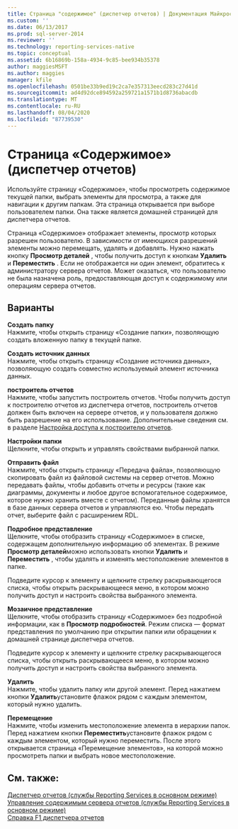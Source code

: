 ```yaml
---
title: Страница "содержимое" (диспетчер отчетов) | Документация Майкрософт
ms.custom: ''
ms.date: 06/13/2017
ms.prod: sql-server-2014
ms.reviewer: ''
ms.technology: reporting-services-native
ms.topic: conceptual
ms.assetid: 6b16869b-158a-4934-9c85-bee934b35378
author: maggiesMSFT
ms.author: maggies
manager: kfile
ms.openlocfilehash: 0501be33b9ed19c2ca7e357313eecd283c27d41d
ms.sourcegitcommit: ad4d92dce894592a259721a1571b1d8736abacdb
ms.translationtype: MT
ms.contentlocale: ru-RU
ms.lasthandoff: 08/04/2020
ms.locfileid: "87739530"
---
```

# <a name="contents-page-report-manager"></a>Страница «Содержимое» (диспетчер отчетов)
  Используйте страницу «Содержимое», чтобы просмотреть содержимое текущей папки, выбрать элементы для просмотра, а также для навигации к другим папкам. Эта страница открывается при выборе пользователем папки. Она также является домашней страницей для диспетчера отчетов.  
  
 Страница «Содержимое» отображает элементы, просмотр которых разрешен пользователю. В зависимости от имеющихся разрешений элементы можно перемещать, удалять и добавлять. Нужно нажать кнопку **Просмотр деталей** , чтобы получить доступ к кнопкам **Удалить** и **Переместить** . Если не отображается ни один элемент, обратитесь к администратору сервера отчетов. Может оказаться, что пользователю не была назначена роль, предоставляющая доступ к содержимому или операциям сервера отчетов.  
  
## <a name="options"></a>Варианты  
 **Создать папку**  
 Нажмите, чтобы открыть страницу «Создание папки», позволяющую создать вложенную папку в текущей папке.  
  
 **Создать источник данных**  
 Нажмите, чтобы открыть страницу «Создание источника данных», позволяющую создать совместно используемый элемент источника данных.  
  
 **построитель отчетов**  
 Нажмите, чтобы запустить построитель отчетов. Чтобы получить доступ к построителю отчетов из диспетчера отчетов, построитель отчетов должен быть включен на сервере отчетов, и у пользователя должно быть разрешение на его использование. Дополнительные сведения см. в разделе [Настройка доступа к построителю отчетов](report-server/configure-report-builder-access.md).  
  
 **Настройки папки**  
 Щелкните, чтобы открыть и управлять свойствами выбранной папки.  
  
 **Отправить файл**  
 Нажмите, чтобы открыть страницу «Передача файла», позволяющую скопировать файл из файловой системы на сервер отчетов. Можно передавать файлы, чтобы добавить отчеты и ресурсы (такие как диаграммы, документы и любое другое вспомогательное содержимое, которое нужно хранить вместе с отчетом). Переданные файлы хранятся в базе данных сервера отчетов и управляются ею. Чтобы передать отчет, выберите файл с расширением RDL.  
  
 **Подробное представление**  
 Щелкните, чтобы отобразить страницу «Содержимое» в списке, содержащем дополнительную информацию об элементах. В режиме **Просмотр деталей**можно использовать кнопки **Удалить** и **Переместить** , чтобы удалять и изменять местоположение элементов в папке.  
  
 Подведите курсор к элементу и щелкните стрелку раскрывающегося списка, чтобы открыть раскрывающееся меню, в котором можно получить доступ и настроить свойства выбранного элемента.  
  
 **Мозаичное представление**  
 Щелкните, чтобы отобразить страницу «Содержимое» без подробной информации, как в **Просмотр подробностей**. Режим списка — формат представления по умолчанию при открытии папки или обращении к домашней странице диспетчера отчетов.  
  
 Подведите курсор к элементу и щелкните стрелку раскрывающегося списка, чтобы открыть раскрывающееся меню, в котором можно получить доступ и настроить свойства выбранного элемента.  
  
 **Удалить**  
 Нажмите, чтобы удалить папку или другой элемент. Перед нажатием кнопки **Удалить**установите флажок рядом с каждым элементом, который нужно удалить.  
  
 **Перемещение**  
 Нажмите, чтобы изменить местоположение элемента в иерархии папок. Перед нажатием кнопки **Переместить**установите флажок рядом с каждым элементом, который нужно переместить. После этого открывается страница «Перемещение элементов», на которой можно просмотреть папки и выбрать новое местоположение.  
  
## <a name="see-also"></a>См. также:  
 [Диспетчер отчетов (службы Reporting Services в основном режиме)](../../2014/reporting-services/report-manager-ssrs-native-mode.md)   
 [Управление содержимым сервера отчетов (службы Reporting Services в основном режиме)](report-server/report-server-content-management-ssrs-native-mode.md)   
 [Справка F1 диспетчера отчетов](../../2014/reporting-services/report-manager-f1-help.md)  
  
  
